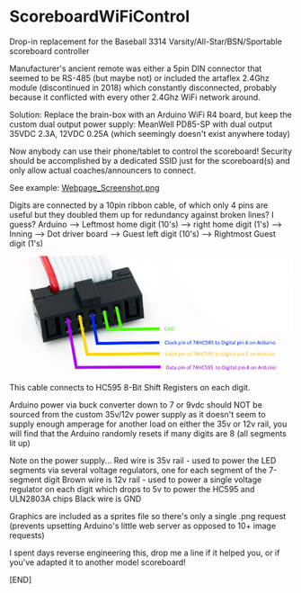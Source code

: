 # ScoreboardWiFiControl
Drop-in replacement for the Baseball 3314 Varsity/All-Star/BSN/Sportable scoreboard controller

Manufacturer's ancient remote was either a 5pin DIN connector that seemed to be RS-485 (but maybe not) or included the artaflex 2.4Ghz module (discontinued in 2018) which constantly disconnected, probably because it conflicted with every other 2.4Ghz WiFi network around.

Solution: Replace the brain-box with an Arduino WiFi R4 board, but keep the custom dual output power supply: MeanWell PD85-SP with dual output 35VDC 2.3A, 12VDC 0.25A (which seemingly doesn't exist anywhere today)

Now anybody can use their phone/tablet to control the scoreboard!  Security should be accomplished by a dedicated SSID just for the scoreboard(s) and only allow actual coaches/announcers to connect.

See example: [Webpage_Screenshot.png](https://github.com/JPMakesStuff/ScoreboardWiFiControl/blob/main/Webpage_Screenshot.png)

Digits are connected by a 10pin ribbon cable, of which only 4 pins are useful but they doubled them up for redundancy against broken lines? I guess?
Arduino --> Leftmost home digit (10's) --> right home digit (1's) --> Inning --> Dot driver board --> Guest left digit (10's) --> Rightmost Guest digit (1's)

![10pin connector](https://github.com/JPMakesStuff/ScoreboardWiFiControl/blob/main/10pin_ribbon_cable.jpg?raw=true)

This cable connects to HC595 8-Bit Shift Registers on each digit.

Arduino power via buck converter down to 7 or 9vdc should NOT be sourced from the custom 35v/12v power supply as it doesn't seem to supply enough amperage for another load on either the 35v or 12v rail, you will find that the Arduino randomly resets if many digits are 8 (all segments lit up)

Note on the power supply...
Red wire is 35v rail - used to power the LED segments via several voltage regulators, one for each segment of the 7-segment digit
Brown wire is 12v rail - used to power a single voltage regulator on each digit which drops to 5v to power the HC595 and ULN2803A chips
Black wire is GND

Graphics are included as a sprites file so there's only a single .png request (prevents upsetting Arduino's little web server as opposed to 10+ image requests)

I spent days reverse engineering this, drop me a line if it helped you, or if you've adapted it to another model scoreboard!

[END]
